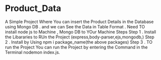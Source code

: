 # Product_Data
A Simple Project Where You can insert the Product Details in the Database using Mongo DB . and we can See the Data in Table Format . 
Need TO install node js to Machine , Mongo DB to YOur Machine 
Steps 
Step 1 . Install the Libararies to RUn the Project (express,body-parser,ejs,mongodb,)
Step 2 . Install by Using npm i package_name(the above packages)
Step 3 . TO run the Project 
You can run the Project by entering the Command in the Terminal 
nodemon index.js.
